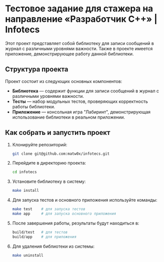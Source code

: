 # Тестовое задание для стажера на направление «Разработчик C++» | Infotecs

Этот проект представляет собой библиотеку для записи сообщений в журнал с различными уровнями важности. Также в проекте имеется приложение, демонстрирующее работу данной библиотеки.

## Структура проекта

Проект состоит из следующих основных компонентов:

- **Библиотека** — содержит функции для записи сообщений в журнал с различными уровнями важности.
- **Тесты** — набор модульных тестов, проверяющих корректность работы библиотеки.
- **Приложение** — консольная игра "Лабиринт", демонстрирующая использование библиотеки в реальном приложении.

## Как собрать и запустить проект

1. Клонируйте репозиторий:
    ```bash
    git clone git@github.com:matw0x/infotecs.git
    ```

2. Перейдите в директорию проекта:
    ```bash
    cd infotecs
    ```

3. Установите библиотеку в систему:
    ```bash
    make install
    ```

4. Для запуска тестов и основного приложения используйте команды:
    ```bash
    make test    # для запуска тестов
    make app     # для запуска основного приложения
    ```

5. После завершения работы, результаты будут находиться в:
    ```bash
    build/test   # для тестов
    build/app    # для приложения
    ```

6. Для удаления библиотеки из системы:
    ```bash
    make uninstall
    ```
